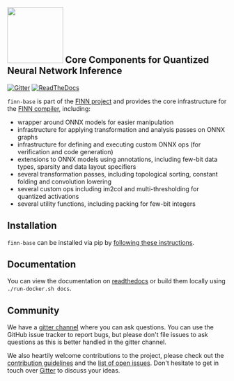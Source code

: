 ## <img src=https://raw.githubusercontent.com/Xilinx/finn/master/docs/img/finn-logo.png width=128/> Core Components for Quantized Neural Network Inference

[![Gitter](https://badges.gitter.im/xilinx-finn/community.svg)](https://gitter.im/xilinx-finn/community?utm_source=badge&utm_medium=badge&utm_campaign=pr-badge)
[![ReadTheDocs](https://readthedocs.org/projects/finn-base/badge/?version=latest&style=plastic)](http://finn-base.readthedocs.io/)

`finn-base` is part of the [FINN project](https://xilinx.github.io/finn/) and provides the core infrastructure for the [FINN compiler](https://github.com/Xilinx/finn/), including:

* wrapper around ONNX models for easier manipulation
* infrastructure for applying transformation and analysis passes on ONNX graphs
* infrastructure for defining and executing custom ONNX ops (for verification and code generation)
* extensions to ONNX models using annotations, including few-bit data types, sparsity and data layout specifiers
* several transformation passes, including topological sorting, constant folding and convolution lowering
* several custom ops including im2col and multi-thresholding for quantized activations
* several utility functions, including packing for few-bit integers

## Installation

`finn-base` can be installed via pip by [following these instructions](http://finn-base.readthedocs.io/).

## Documentation

You can view the documentation on [readthedocs](https://finn-base.readthedocs.io) or build them locally using `./run-docker.sh docs`.

## Community

We have a [gitter channel](https://gitter.im/xilinx-finn/community) where you can ask questions. You can use the GitHub issue tracker to report bugs, but please don't file issues to ask questions as this is better handled in the gitter channel.

We also heartily welcome contributions to the project, please check out the [contribution guidelines](CONTRIBUTING.md) and the [list of open issues](https://github.com/Xilinx/finn-base/issues). Don't hesitate to get in touch over [Gitter](https://gitter.im/xilinx-finn/community) to discuss your ideas.
